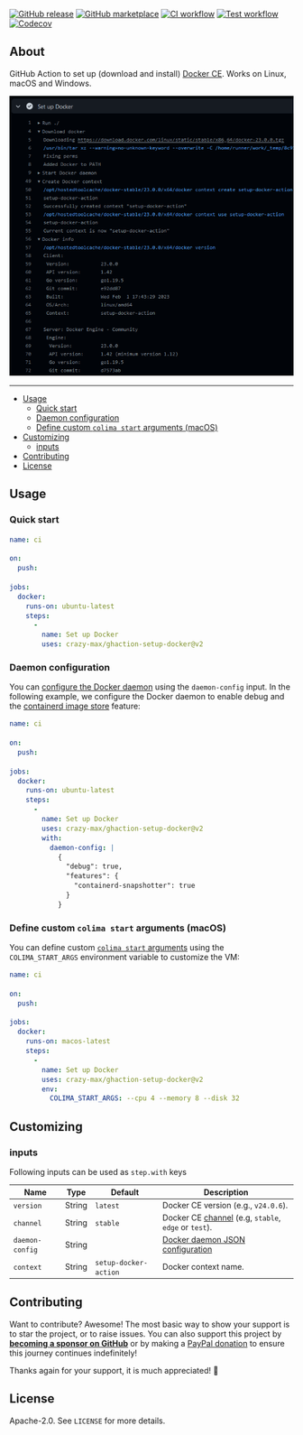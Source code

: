 [![GitHub release](https://img.shields.io/github/release/crazy-max/ghaction-setup-docker.svg?style=flat-square)](https://github.com/crazy-max/ghaction-setup-docker/releases/latest)
[![GitHub marketplace](https://img.shields.io/badge/marketplace-docker--setup--docker-blue?logo=github&style=flat-square)](https://github.com/marketplace/actions/docker-setup-docker)
[![CI workflow](https://img.shields.io/github/actions/workflow/status/crazy-max/ghaction-setup-docker/ci.yml?branch=master&label=ci&logo=github&style=flat-square)](https://github.com/crazy-max/ghaction-setup-docker/actions?workflow=ci)
[![Test workflow](https://img.shields.io/github/actions/workflow/status/crazy-max/ghaction-setup-docker/test.yml?branch=master&label=test&logo=github&style=flat-square)](https://github.com/crazy-max/ghaction-setup-docker/actions?workflow=test)
[![Codecov](https://img.shields.io/codecov/c/github/crazy-max/ghaction-setup-docker?logo=codecov&style=flat-square)](https://codecov.io/gh/crazy-max/ghaction-setup-docker)

## About

GitHub Action to set up (download and install) [Docker CE](https://docs.docker.com/engine/).
Works on Linux, macOS and Windows.

![Screenshot](.github/setup-docker-action.png)

___

* [Usage](#usage)
  * [Quick start](#quick-start)
  * [Daemon configuration](#daemon-configuration)
  * [Define custom `colima start` arguments (macOS)](#define-custom-colima-start-arguments-macos)
* [Customizing](#customizing)
  * [inputs](#inputs)
* [Contributing](#contributing)
* [License](#license)

## Usage

### Quick start

```yaml
name: ci

on:
  push:

jobs:
  docker:
    runs-on: ubuntu-latest
    steps:
      -
        name: Set up Docker
        uses: crazy-max/ghaction-setup-docker@v2
```

### Daemon configuration

You can [configure the Docker daemon](https://docs.docker.com/engine/reference/commandline/dockerd/#daemon-configuration-file)
using the `daemon-config` input. In the following example, we configure the
Docker daemon to enable debug and the [containerd image store](https://docs.docker.com/storage/containerd/)
feature:

```yaml
name: ci

on:
  push:

jobs:
  docker:
    runs-on: ubuntu-latest
    steps:
      -
        name: Set up Docker
        uses: crazy-max/ghaction-setup-docker@v2
        with:
          daemon-config: |
            {
              "debug": true,
              "features": {
                "containerd-snapshotter": true
              }
            }
```

### Define custom `colima start` arguments (macOS)

You can define custom [`colima start` arguments](https://github.com/abiosoft/colima#customizing-the-vm)
using the `COLIMA_START_ARGS` environment variable to customize the VM:

```yaml
name: ci

on:
  push:

jobs:
  docker:
    runs-on: macos-latest
    steps:
      -
        name: Set up Docker
        uses: crazy-max/ghaction-setup-docker@v2
        env:
          COLIMA_START_ARGS: --cpu 4 --memory 8 --disk 32
```

## Customizing

### inputs

Following inputs can be used as `step.with` keys

| Name            | Type   | Default               | Description                                                                                                                 |
|-----------------|--------|-----------------------|-----------------------------------------------------------------------------------------------------------------------------|
| `version`       | String | `latest`              | Docker CE version (e.g., `v24.0.6`).                                                                                        |
| `channel`       | String | `stable`              | Docker CE [channel](https://download.docker.com/linux/static/) (e.g, `stable`, `edge` or `test`).                           |
| `daemon-config` | String |                       | [Docker daemon JSON configuration](https://docs.docker.com/engine/reference/commandline/dockerd/#daemon-configuration-file) |
| `context`       | String | `setup-docker-action` | Docker context name.                                                                                                        |

## Contributing

Want to contribute? Awesome! The most basic way to show your support is to star
the project, or to raise issues. You can also support this project by [**becoming a sponsor on GitHub**](https://github.com/sponsors/crazy-max)
or by making a [PayPal donation](https://www.paypal.me/crazyws) to ensure this
journey continues indefinitely!

Thanks again for your support, it is much appreciated! :pray:

## License

Apache-2.0. See `LICENSE` for more details.
